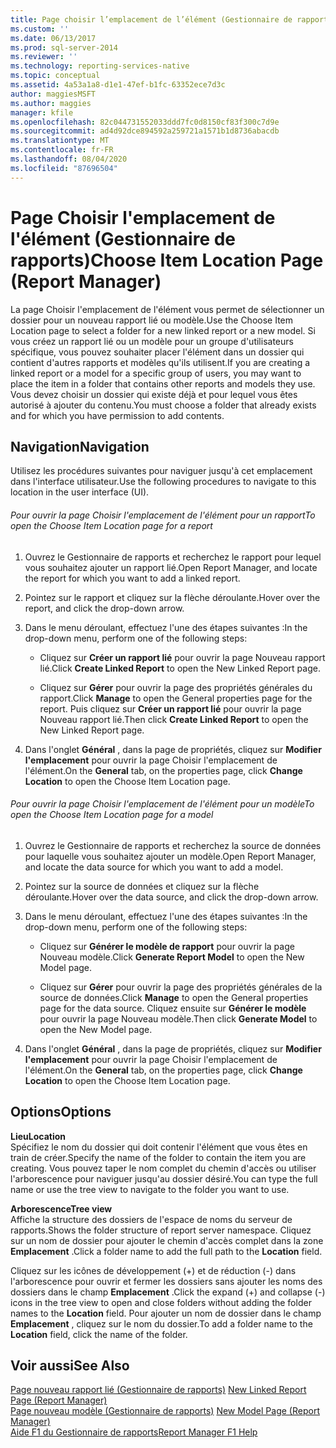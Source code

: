 ```yaml
---
title: Page choisir l’emplacement de l’élément (Gestionnaire de rapports) | Microsoft Docs
ms.custom: ''
ms.date: 06/13/2017
ms.prod: sql-server-2014
ms.reviewer: ''
ms.technology: reporting-services-native
ms.topic: conceptual
ms.assetid: 4a53a1a8-d1e1-47ef-b1fc-63352ece7d3c
author: maggiesMSFT
ms.author: maggies
manager: kfile
ms.openlocfilehash: 82c044731552033ddd7fc0d8150cf83f300c7d9e
ms.sourcegitcommit: ad4d92dce894592a259721a1571b1d8736abacdb
ms.translationtype: MT
ms.contentlocale: fr-FR
ms.lasthandoff: 08/04/2020
ms.locfileid: "87696504"
---
```

# <a name="choose-item-location-page-report-manager"></a><span data-ttu-id="56017-102">Page Choisir l'emplacement de l'élément (Gestionnaire de rapports)</span><span class="sxs-lookup"><span data-stu-id="56017-102">Choose Item Location Page (Report Manager)</span></span>
  <span data-ttu-id="56017-103">La page Choisir l'emplacement de l'élément vous permet de sélectionner un dossier pour un nouveau rapport lié ou modèle.</span><span class="sxs-lookup"><span data-stu-id="56017-103">Use the Choose Item Location page to select a folder for a new linked report or a new model.</span></span> <span data-ttu-id="56017-104">Si vous créez un rapport lié ou un modèle pour un groupe d'utilisateurs spécifique, vous pouvez souhaiter placer l'élément dans un dossier qui contient d'autres rapports et modèles qu'ils utilisent.</span><span class="sxs-lookup"><span data-stu-id="56017-104">If you are creating a linked report or a model for a specific group of users, you may want to place the item in a folder that contains other reports and models they use.</span></span> <span data-ttu-id="56017-105">Vous devez choisir un dossier qui existe déjà et pour lequel vous êtes autorisé à ajouter du contenu.</span><span class="sxs-lookup"><span data-stu-id="56017-105">You must choose a folder that already exists and for which you have permission to add contents.</span></span>  
  
## <a name="navigation"></a><span data-ttu-id="56017-106">Navigation</span><span class="sxs-lookup"><span data-stu-id="56017-106">Navigation</span></span>  
 <span data-ttu-id="56017-107">Utilisez les procédures suivantes pour naviguer jusqu'à cet emplacement dans l'interface utilisateur.</span><span class="sxs-lookup"><span data-stu-id="56017-107">Use the following procedures to navigate to this location in the user interface (UI).</span></span>  
  
###### <a name="to-open-the-choose-item-location-page-for-a-report"></a><span data-ttu-id="56017-108">Pour ouvrir la page Choisir l'emplacement de l'élément pour un rapport</span><span class="sxs-lookup"><span data-stu-id="56017-108">To open the Choose Item Location page for a report</span></span>  
  
1.  <span data-ttu-id="56017-109">Ouvrez le Gestionnaire de rapports et recherchez le rapport pour lequel vous souhaitez ajouter un rapport lié.</span><span class="sxs-lookup"><span data-stu-id="56017-109">Open Report Manager, and locate the report for which you want to add a linked report.</span></span>  
  
2.  <span data-ttu-id="56017-110">Pointez sur le rapport et cliquez sur la flèche déroulante.</span><span class="sxs-lookup"><span data-stu-id="56017-110">Hover over the report, and click the drop-down arrow.</span></span>  
  
3.  <span data-ttu-id="56017-111">Dans le menu déroulant, effectuez l'une des étapes suivantes :</span><span class="sxs-lookup"><span data-stu-id="56017-111">In the drop-down menu, perform one of the following steps:</span></span>  
  
    -   <span data-ttu-id="56017-112">Cliquez sur **Créer un rapport lié** pour ouvrir la page Nouveau rapport lié.</span><span class="sxs-lookup"><span data-stu-id="56017-112">Click **Create Linked Report** to open the New Linked Report page.</span></span>  
  
    -   <span data-ttu-id="56017-113">Cliquez sur **Gérer** pour ouvrir la page des propriétés générales du rapport.</span><span class="sxs-lookup"><span data-stu-id="56017-113">Click **Manage** to open the General properties page for the report.</span></span> <span data-ttu-id="56017-114">Puis cliquez sur **Créer un rapport lié** pour ouvrir la page Nouveau rapport lié.</span><span class="sxs-lookup"><span data-stu-id="56017-114">Then click **Create Linked Report** to open the New Linked Report page.</span></span>  
  
4.  <span data-ttu-id="56017-115">Dans l'onglet **Général** , dans la page de propriétés, cliquez sur **Modifier l'emplacement** pour ouvrir la page Choisir l'emplacement de l'élément.</span><span class="sxs-lookup"><span data-stu-id="56017-115">On the **General** tab, on the properties page, click **Change Location** to open the Choose Item Location page.</span></span>  
  
###### <a name="to-open-the-choose-item-location-page-for-a-model"></a><span data-ttu-id="56017-116">Pour ouvrir la page Choisir l'emplacement de l'élément pour un modèle</span><span class="sxs-lookup"><span data-stu-id="56017-116">To open the Choose Item Location page for a model</span></span>  
  
1.  <span data-ttu-id="56017-117">Ouvrez le Gestionnaire de rapports et recherchez la source de données pour laquelle vous souhaitez ajouter un modèle.</span><span class="sxs-lookup"><span data-stu-id="56017-117">Open Report Manager, and locate the data source for which you want to add a model.</span></span>  
  
2.  <span data-ttu-id="56017-118">Pointez sur la source de données et cliquez sur la flèche déroulante.</span><span class="sxs-lookup"><span data-stu-id="56017-118">Hover over the data source, and click the drop-down arrow.</span></span>  
  
3.  <span data-ttu-id="56017-119">Dans le menu déroulant, effectuez l'une des étapes suivantes :</span><span class="sxs-lookup"><span data-stu-id="56017-119">In the drop-down menu, perform one of the following steps:</span></span>  
  
    -   <span data-ttu-id="56017-120">Cliquez sur **Générer le modèle de rapport** pour ouvrir la page Nouveau modèle.</span><span class="sxs-lookup"><span data-stu-id="56017-120">Click **Generate Report Model** to open the New Model page.</span></span>  
  
    -   <span data-ttu-id="56017-121">Cliquez sur **Gérer** pour ouvrir la page des propriétés générales de la source de données.</span><span class="sxs-lookup"><span data-stu-id="56017-121">Click **Manage** to open the General properties page for the data source.</span></span> <span data-ttu-id="56017-122">Cliquez ensuite sur **Générer le modèle** pour ouvrir la page Nouveau modèle.</span><span class="sxs-lookup"><span data-stu-id="56017-122">Then click **Generate Model** to open the New Model page.</span></span>  
  
4.  <span data-ttu-id="56017-123">Dans l'onglet **Général** , dans la page de propriétés, cliquez sur **Modifier l'emplacement** pour ouvrir la page Choisir l'emplacement de l'élément.</span><span class="sxs-lookup"><span data-stu-id="56017-123">On the **General** tab, on the properties page, click **Change Location** to open the Choose Item Location page.</span></span>  
  
## <a name="options"></a><span data-ttu-id="56017-124">Options</span><span class="sxs-lookup"><span data-stu-id="56017-124">Options</span></span>  
 <span data-ttu-id="56017-125">**Lieu**</span><span class="sxs-lookup"><span data-stu-id="56017-125">**Location**</span></span>  
 <span data-ttu-id="56017-126">Spécifiez le nom du dossier qui doit contenir l'élément que vous êtes en train de créer.</span><span class="sxs-lookup"><span data-stu-id="56017-126">Specify the name of the folder to contain the item you are creating.</span></span> <span data-ttu-id="56017-127">Vous pouvez taper le nom complet du chemin d'accès ou utiliser l'arborescence pour naviguer jusqu'au dossier désiré.</span><span class="sxs-lookup"><span data-stu-id="56017-127">You can type the full name or use the tree view to navigate to the folder you want to use.</span></span>  
  
 <span data-ttu-id="56017-128">**Arborescence**</span><span class="sxs-lookup"><span data-stu-id="56017-128">**Tree view**</span></span>  
 <span data-ttu-id="56017-129">Affiche la structure des dossiers de l'espace de noms du serveur de rapports.</span><span class="sxs-lookup"><span data-stu-id="56017-129">Shows the folder structure of report server namespace.</span></span> <span data-ttu-id="56017-130">Cliquez sur un nom de dossier pour ajouter le chemin d'accès complet dans la zone **Emplacement** .</span><span class="sxs-lookup"><span data-stu-id="56017-130">Click a folder name to add the full path to the **Location** field.</span></span>  
  
 <span data-ttu-id="56017-131">Cliquez sur les icônes de développement (+) et de réduction (-) dans l'arborescence pour ouvrir et fermer les dossiers sans ajouter les noms des dossiers dans le champ **Emplacement** .</span><span class="sxs-lookup"><span data-stu-id="56017-131">Click the expand (+) and collapse (-) icons in the tree view to open and close folders without adding the folder names to the **Location** field.</span></span> <span data-ttu-id="56017-132">Pour ajouter un nom de dossier dans le champ **Emplacement** , cliquez sur le nom du dossier.</span><span class="sxs-lookup"><span data-stu-id="56017-132">To add a folder name to the **Location** field, click the name of the folder.</span></span>  
  
## <a name="see-also"></a><span data-ttu-id="56017-133">Voir aussi</span><span class="sxs-lookup"><span data-stu-id="56017-133">See Also</span></span>  
 <span data-ttu-id="56017-134">[Page nouveau rapport lié &#40;Gestionnaire de rapports&#41;](../../2014/reporting-services/new-linked-report-page-report-manager.md) </span><span class="sxs-lookup"><span data-stu-id="56017-134">[New Linked Report Page &#40;Report Manager&#41;](../../2014/reporting-services/new-linked-report-page-report-manager.md) </span></span>  
 <span data-ttu-id="56017-135">[Page nouveau modèle &#40;Gestionnaire de rapports&#41;](../../2014/reporting-services/new-model-page-report-manager.md) </span><span class="sxs-lookup"><span data-stu-id="56017-135">[New Model Page &#40;Report Manager&#41;](../../2014/reporting-services/new-model-page-report-manager.md) </span></span>  
 [<span data-ttu-id="56017-136">Aide F1 du Gestionnaire de rapports</span><span class="sxs-lookup"><span data-stu-id="56017-136">Report Manager F1 Help</span></span>](../../2014/reporting-services/report-manager-f1-help.md)  
  
  
